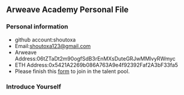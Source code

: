 ## Arweave Academy Personal File

### Personal information

- github account:shoutoxa
- Email:shoutoxa123@gmail.com
- Arweave Address:06tZTaDt2m90ogfSdB3rEnMXsDuteGRJwMMlvyRWmyc
- ETH Address:0x5421A2269b086A763A9e4f92392Faf2A3bF33fa5
- Please finish this [form](https://docs.google.com/forms/d/e/1FAIpQLSfWA5fIIcBgmRppm3jNz5vmf9Mai_QMVil-2pO4r7YKn_Zhtw/viewform?usp=sf_link) to join in the talent pool.

### Introduce Yourself


